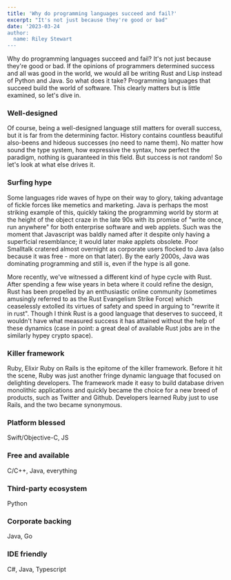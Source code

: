 ```yaml
---
title: 'Why do programming languages succeed and fail?'
excerpt: "It's not just because they're good or bad"
date: '2023-03-24
author:
  name: Riley Stewart
---
```

Why do programming languages succeed and fail? It's not just because they're good or bad. If the opinions of programmers determined success and all was good in the world, we would all be writing Rust and Lisp instead of Python and Java. So what does it take? Programming languages that succeed build the world of software. This clearly matters but is little examined, so let's dive in.

### Well-designed
Of course, being a well-designed language still matters for overall success, but it is far from the determining factor. History contains countless beautiful also-beens and hideous successes (no need to name them). No matter how sound the type system, how expressive the syntax, how perfect the paradigm, nothing is guaranteed in this field. But success is not random! So let's look at what else drives it.

### Surfing hype
Some languages ride waves of hype on their way to glory, taking advantage of fickle forces like memetics and marketing. Java is perhaps the most striking example of this, quickly taking the programming world by storm at the height of the object craze in the late 90s with its promise of "write once, run anywhere" for both enterprise software and web applets. Such was the moment that Javascript was baldly named after it despite only having a superficial resemblance; it would later make applets obsolete. Poor Smalltalk cratered almost overnight as corporate users flocked to Java (also because it was free - more on that later). By the early 2000s, Java was dominating programming and still is, even if the hype is all gone.

More recently, we've witnessed a different kind of hype cycle with Rust. After spending a few wise years in beta where it could refine the design, Rust has been propelled by an enthusiastic online community (sometimes amusingly referred to as the Rust Evangelism Strike Force) which ceaselessly extolled its virtues of safety and speed in arguing to "rewrite it in rust". Though I think Rust is a good language that deserves to succeed, it wouldn't have what measured success it has attained without the help of these dynamics (case in point: a great deal of available Rust jobs are in the similarly hypey crypto space).
### Killer framework
Ruby, Elixir
Ruby on Rails is the epitome of the killer framework. Before it hit the scene, Ruby was just another fringe dynamic language that focused on delighting developers. The framework made it easy to build database driven monolithic applications and quickly became the choice for a new breed of products, such as Twitter and Github. Developers learned Ruby just to use Rails, and the two became synonymous. 
### Platform blessed
Swift/Objective-C, JS
### Free and available
C/C++, Java, everything
### Third-party ecosystem
Python
### Corporate backing
Java, Go
### IDE friendly
C#, Java, Typescript
